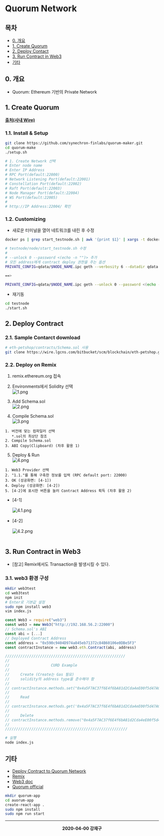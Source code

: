 # **Quorum Network** 

## **목차**
  * [0. 개요](#%eb%aa%a9%ec%b0%a8)
  * [1. Create Quorum](#1-create-quorum)
  * [2. Deploy Contact](#2-deploy-contract)
  * [3. Run Contract in Web3](#3-run-contract-in-web3)
  * [기타](#%ea%b8%b0%ed%83%80)
## **0. 개요**
  * Quorum: Ethereum 기반의 Private Network
## **1. Create Quorum**
**[출처(사내 Wire)](!wire.lgcns.com/bitbucket/projects/BLOCKCHAIN/repos/eth-petshop/browse)**
### 1.1. Install & Setup
```bash
git clone https://github.com/synechron-finlabs/quorum-maker.git
cd quorum-make
./setup.sh

# 1. Create Network 선택
# Enter node name
# Enter IP Address
# RPC Port(default:22000)
# Network Listening Port(default:22001)
# Constellation Port(default:22002)
# Raft Port(default:22003)
# Node Manager Port(default:22004)
# WS Port(default:22005)
#
# http://IP Address:22004/ 확인
```
### 1.2. Customizing

  * 새로운 터미널을 열어 네트워크를 내린 후 수정
```bash
docker ps | grep start_testnode.sh | awk '{print $1}' | xargs -t docker stop
```

```bash
# testnode/node/start_testnode.sh 수정
#
# --unlock 0 --password <(echo -n "")> 추가
# 모든 address에게 contract deploy 권한을 주는 옵션
PRIVATE_CONFIG=qdata/$NODE_NAME.ipc geth --verbosity 6 --datadir qdata $GLOBAL_ARGS --rpccorsdomain "*" --raftport $RA_PORT --rpcport $R_PORT --port $W_PORT --ws --wsaddr 0.0.0.0 --wsport $WS_PORT --wsorigins '*' --wsapi $ENABLED_API --nat extip:$CURRENT_NODE_IP 2>>qdata/gethLogs/${NODE_NAME}.log &

==>

PRIVATE_CONFIG=qdata/$NODE_NAME.ipc geth --unlock 0 --password <(echo -n "")> --verbosity 6 --datadir qdata $GLOBAL_ARGS --rpccorsdomain "*" --raftport $RA_PORT --rpcport $R_PORT --port $W_PORT --ws --wsaddr 0.0.0.0 --wsport $WS_PORT --wsorigins '*' --wsapi $ENABLED_API --nat extip:$CURRENT_NODE_IP 2>>qdata/gethLogs/${NODE_NAME}.log &
```
  * 재기동
```bash
cd testnode
./start.sh
```

## **2. Deploy Contract**
### 2.1. Sample Contarct download
```bash
# eth-petshop/contracts/Schema.sol 사용
git clone https://wire.lgcns.com/bitbucket/scm/blockchain/eth-petshop.git
```
### 2.2. Deploy on Remix
  1. remix.ethereum.org 접속
   
  2. Environments에서 Solidity 선택
    <br>![1.png](./picture/1.PNG)<br>    

  3. Add Schema.sol
    <br>![2.png](./picture/2.PNG)<br>

  4. Compile Schema.sol
    <br>![3.png](./picture/3.PNG)<br>
    
    1. 버전에 맞는 컴파일러 선택
       *.sol의 최상단 참조
    2. Compile Schema.sol
    3. ABI Copy(Clipboard) (차후 활용 1)
  5. Deploy & Run
    <br>![4.png](./picture/4.PNG)<br>

    1. Web3 Provider 선택
    2. "1.1."를 통해 구축한 정보를 입력 (RPC default port: 22000)
    3. OK (성공화면: [4-1])
    4. Deploy (성공화면: [4-2])
    5. [4-2]에 표시한 버튼을 눌러 Contract Address 획득 (차후 활용 2)
   * [4-1]<br>
   <br>![4.1.png](./picture/4-1.PNG)<br><br>
   * [4-2]<br>
   <br>![4.2.png](./picture/4-2.PNG)<br><br>

## **3. Run Contract in Web3**
  * [참고] Remix에서도 Transaction을 발생시킬 수 있다.
### 3.1. web3 환경 구성
```bash
mkdir web3test
cd web3test
npm init
# Enter로 기본값 설정
sudo npm install web3
vim index.js
```
```js
const Web3 = require("web3")
const web3 = new Web3("http://192.168.56.2:22000")
// Schema.sol's ABI
const abi = [...]
// Deployed Contract Address
const address = "0x590c9404D974a845eb71372c84B60106e0DBe5F3"
const contractInstance = new web3.eth.Contract(abi, address)

///////////////////////////////////////////////////////
//
//                   CURD Example
//     
//     Create (Create는 Gas 필요)
//     solidity의 address type을 준수해야 함
//
// contractInstance.methods.set("0x4a5F7AC37f6E4f6bA81d2Cda4eE00f5d47A0C3fC", "Hello World", "0x4a5F7AC37f6E4f6bA81d2Cda4eE00f5d47A0C3fC", "Hello Title").send({from: "0x4a5F7AC37f6E4f6bA81d2Cda4eE00f5d47A0C3fC", gas: 800000}, function(error, transactionHash){ console.log(error) })
//
//     Read
//
// contractInstance.methods.get('0x4a5F7AC37f6E4f6bA81d2Cda4eE00f5d47A0C3fC').call({from: '0x4a5F7AC37f6E4f6bA81d2Cda4eE00f5d47A0C3fC'}, function(error, result){console.log(result)})
//
//     Delete
// contractInstance.methods.remove("0x4a5F7AC37f6E4f6bA81d2Cda4eE00f5d47A0C3fC").send({from: "0x4a5F7AC37f6E4f6bA81d2Cda4eE00f5d47A0C3fC", gas: 800000}, function(error, transactionHash){ console.log(error) })
//
////////////////////////////////////////////////////////
```
```bash
# 실행
node index.js
```

## **기타**
* [Deploy Contract to Quorum Network](!https://developers.sap.com/tutorials/blockchain-quorum-test-smartcontract.html)
* [Remix](!http://remix.ethereum.org/)
* [Web3 doc](!https://web3js.readthedocs.io/)
* [Quorum official](!https://docs.goquorum.com/)


```bash
mkdir quorum-app
cd auorum-app
create-react-app .
sudo npm install
sudo npm run start
```



---
**<center>2020-04-00 강재구</center>**
